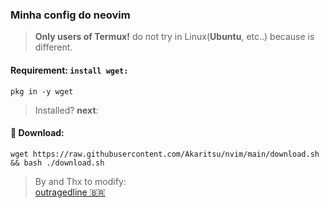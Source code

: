 ### Minha config do neovim 
> **Only users of Termux!** do not try in Linux(__Ubuntu__, etc..) because is different.

#### Requirement: ```install wget:```
    pkg in -y wget
> Installed? **next**:

#### 🥥 Download:
    wget https://raw.githubusercontent.com/Akaritsu/nvim/main/download.sh && bash ./download.sh
> By and Thx to modify:<br>[outragedline 🇧🇷](https://github.com/outragedline/neovim-termux)
